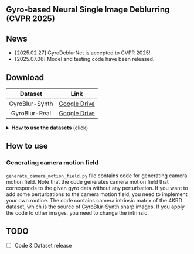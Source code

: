 ## Gyro-based Neural Single Image Deblurring (CVPR 2025)


## News
- [2025.02.27] GyroDeblurNet is accepted to CVPR 2025!
- [2025.07.06] Model and testing code have been released.

## Download

| Dataset| Link |
| :-----: | :--:  | 
| GyroBlur-Synth | [Google Drive](https://drive.google.com/drive/folders/1Bv-A2biucSXWS8EwwoLVzREDcwoDrjzi?usp=drive_link)|
| GyroBlur-Real  | [Google Drive](https://drive.google.com/drive/folders/1l7TJ9qQCmLAY8FVV4t13x4rahcczw_Lz?usp=drive_link) |

<details>
<summary><strong>How to use the datasets</strong> (click) </summary>

### GyroBlur-Synth dataset
```md
GyroBlur-Synth
├── train (Training data)
│   ├── avg_blur: Blurred images 
│   ├── sat_mask: Saturation masks for RSBlur pipeline (For detail, refer to the RSBlur paper)
│   ├── sharp: Ground-truth images
│   └── GyroBlur-Synth_train_starting_point.txt: Starting point of images in the raw gyro data sequence
├── test (Test data)
│   ├── avg_blur: Blurred images 
│   ├── sat_mask: Saturation masks for RSBlur pipeline (For detail, refer to the RSBlur paper). For the test dataset, saturations have already been added to the blurred images.
│   ├── sharp: Ground-truth images
│   └── GyroBlur-Synth_test_starting_point.txt: Starting point of each images in the raw gyro data sequence
├── gyro_train.txt: Raw gyro data sequence for the training data
└── gyro_test.txt: Raw gyro data sequence for the test data
```
Each line  of `GyroBlur-Synth_*_starting_point.txt` denotes the starting point of gyro data that corresponds to the image.
For example, n-th line of the file corresponds to the n-th image when the images are sorted in ascending order.
If the n-th line of the file is 1234, then the gyro data of n-th image can be retrieved from the raw gyro data sequence by slicing its 1234-th line and 1244-th line since we use 11 gyro data to generate a blurred image.

### GyroBlur-Real dataset
Description will be added

</details>

## How to use
### Generating camera motion field
`generate_camera_motion_field.py` file contains code for generating camera motion field.
Note that the code generates camera motion field that corresponds to the given gyro data without any perturbation.
If you want to add some perturbations to the camera motion field, you need to implement your own routine.
The code contains camera intrinsic matrix of the 4KRD dataset, which is the source of GyroBlur-Synth sharp images.
If you apply the code to other images, you need to change the intrinsic.

## TODO
- [ ] Code & Dataset release
